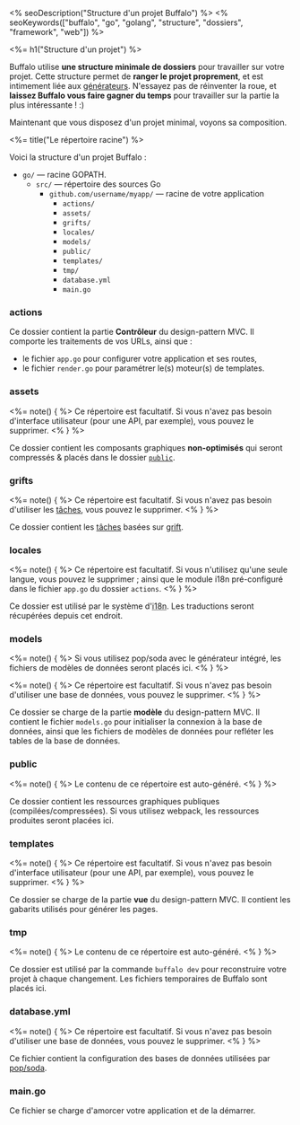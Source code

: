 <% seoDescription("Structure d'un projet Buffalo") %>
<% seoKeywords(["buffalo", "go", "golang", "structure", "dossiers", "framework", "web"]) %>

<%= h1("Structure d'un projet") %>

Buffalo utilise **une structure minimale de dossiers**  pour travailler sur votre projet. Cette structure permet de **ranger le projet proprement**, et est intimement liée aux [générateurs](/docs/generators). N'essayez pas de réinventer la roue, et **laissez Buffalo vous faire gagner du temps** pour travailler sur la partie la plus intéressante&nbsp;! :)

Maintenant que vous disposez d'un projet minimal, voyons sa composition.

<%= title("Le répertoire racine") %>

Voici la structure d'un projet Buffalo&nbsp;:

* `go/` &mdash; racine GOPATH.
	* `src/` &mdash; répertoire des sources Go
		* `github.com/username/myapp/` &mdash; racine de votre application
			* `actions/`
			* `assets/`
			* `grifts/`
			* `locales/`
			* `models/`
			* `public/`
			* `templates/`
			* `tmp/`
			* `database.yml`
			* `main.go`

### actions

Ce dossier contient la partie **Contrôleur** du design-pattern MVC. Il comporte les traitements de vos URLs, ainsi que&nbsp;:

* le fichier `app.go` pour configurer votre application et ses routes,
* le fichier `render.go` pour paramétrer le(s) moteur(s) de templates.

### assets

<%= note() { %>
Ce répertoire est facultatif. Si vous n'avez pas besoin d'interface utilisateur (pour une API, par exemple), vous pouvez le supprimer.
<% } %>

Ce dossier contient les composants graphiques **non-optimisés** qui seront compressés & placés dans le dossier [`public`](#public).

### grifts

<%= note() { %>
Ce répertoire est facultatif. Si vous n'avez pas besoin d'utiliser les [tâches](/docs/tasks), vous pouvez le supprimer.
<% } %>

Ce dossier contient les [tâches](/docs/tasks) basées sur [grift](https://github.com/markbates/grift).

### locales

<%= note() { %>
Ce répertoire est facultatif. Si vous n'utilisez qu'une seule langue, vous pouvez le supprimer&nbsp;; ainsi que le module i18n pré-configuré dans le fichier `app.go` du dossier `actions`.
<% } %>

Ce dossier est utilisé par le système d'<abbr title="internationalization">i18n</abbr>. Les traductions seront récupérées depuis cet endroit.

### models

<%= note() { %>
Si vous utilisez pop/soda avec le générateur intégré, les fichiers de modèles de données seront placés ici.
<% } %>

<%= note() { %>
Ce répertoire est facultatif. Si vous n'avez pas besoin d'utiliser une base de données, vous pouvez le supprimer.
<% } %>

Ce dossier se charge de la partie **modèle** du design-pattern MVC. Il contient le fichier `models.go` pour initialiser la connexion à la base de données, ainsi que les fichiers de modèles de données pour refléter les tables de la base de données.

### public

<%= note() { %>
Le contenu de ce répertoire est auto-généré.
<% } %>

Ce dossier contient les ressources graphiques publiques (compilées/compressées). Si vous utilisez webpack, les ressources produites seront placées ici.

### templates

<%= note() { %>
Ce répertoire est facultatif. Si vous n'avez pas besoin d'interface utilisateur (pour une API, par exemple), vous pouvez le supprimer.
<% } %>

Ce dossier se charge de la partie **vue** du design-pattern MVC. Il contient les gabarits utilisés pour générer les pages.

### tmp

<%= note() { %>
Le contenu de ce répertoire est auto-généré.
<% } %>

Ce dossier est utilisé par la commande `buffalo dev` pour reconstruire votre projet à chaque changement. Les fichiers temporaires de Buffalo sont placés ici.

### database.yml

<%= note() { %>
Ce répertoire est facultatif. Si vous n'avez pas besoin d'utiliser une base de données, vous pouvez le supprimer.
<% } %>

Ce fichier contient la configuration des bases de données utilisées par [pop/soda](https://github.com/gobuffalo/pop).

### main.go

Ce fichier se charge d'amorcer votre application et de la démarrer.
